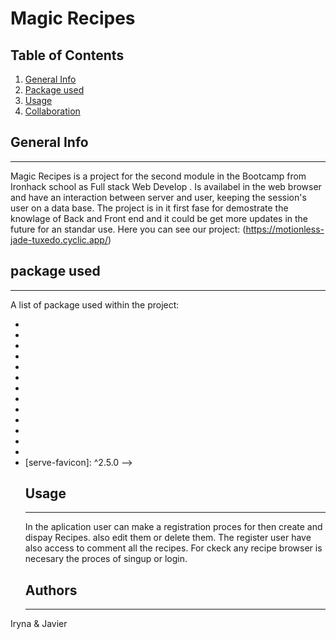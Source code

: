 # Magic Recipes

## Table of Contents
1. [General Info](#general-info)
2. [Package used](#package-used)
3. [Usage](#usage)
4. [Collaboration](#collaboration)
## General Info
***
Magic Recipes is a project for the second module in the Bootcamp from Ironhack school as Full stack Web Develop . Is availabel in  the web browser and have an interaction between server and user, keeping the session's user on a data base.
The project is in it first fase for demostrate the knowlage of Back and Front end and it could be get more updates in the future for an standar use. Here you can see our project: (https://motionless-jade-tuxedo.cyclic.app/)
## package used
***
A list of package used within the project:
 - [bcrypt]: ^5.1.0
 - [bcryptjs]: ^2.4.3
 - [cloudinary]: ^1.33.0
 - [connect-mongo]: ^4.6.0
 - [cookie-parser]: ^1.4.6
 - [dotenv]: ^16.0.3
 - [express]: ^4.18.2
 - [express-session]: ^1.17.3
 - [hbs]: ^4.2.0,
 - [mongoose]: ^6.8.2
 - [morgan]: [^1.10.0]
 - [multer]: ^1.4.5-lts.1
 - [multer-storage-cloudinary]: ^4.0.0
 - [serve-favicon]: ^2.5.0 -->
    ## Usage
    ***
    In the aplication user can make a registration proces for then create and dispay Recipes. also edit them or delete them.
    The register user have also access to comment all the recipes.
    For ckeck any recipe browser is necesary the proces of singup or login.
    ## Authors 
    ***
Iryna & Javier
